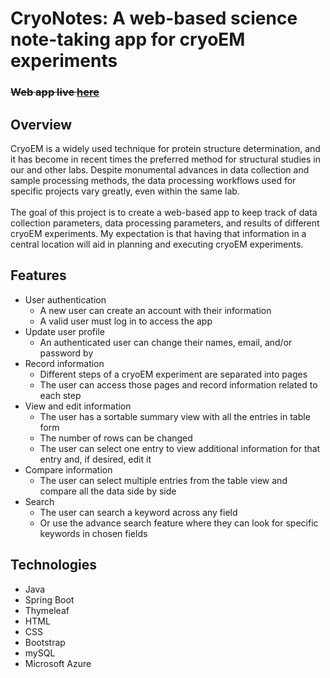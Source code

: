 # CryoNotes: A web-based science note-taking app for cryoEM experiments

### ~~Web app live [here](http://cryonotes.ue.r.appspot.com )~~

## Overview
CryoEM is a widely used technique for protein structure determination, and it has become in recent times the preferred
method for structural studies in our and other labs. Despite monumental advances in data collection and sample
processing methods, the data processing workflows used for specific projects vary greatly, even within the same lab.
<br/>
<br/>
The goal of this project is to create a web-based app to keep track of data collection parameters, data processing
parameters, and results of different cryoEM experiments. My expectation is that having that information in a central
location will aid in planning and executing cryoEM experiments.

## Features
* User authentication
    * A new user can create an account with their information 
    * A valid user must log in to access the app
* Update user profile
  * An authenticated user can change their names, email, and/or password by
* Record information
  * Different steps of a cryoEM experiment are separated into pages
  * The user can access those pages and record information related to each step
* View and edit information
  * The user has a sortable summary view with all the entries in table form
  * The number of rows can be changed
  * The user can select one entry to view additional information for that entry and, if desired, edit it
* Compare information
  * The user can select multiple entries from the table view and compare all the data side by side
* Search
  * The user can search a keyword across any field
  * Or use the advance search feature where they can look for specific keywords in chosen fields


## Technologies
* Java<br/>
* Spring Boot <br/>
* Thymeleaf<br/>
* HTML<br/>
* CSS<br/>
* Bootstrap
* mySQL<br/>
* Microsoft Azure

